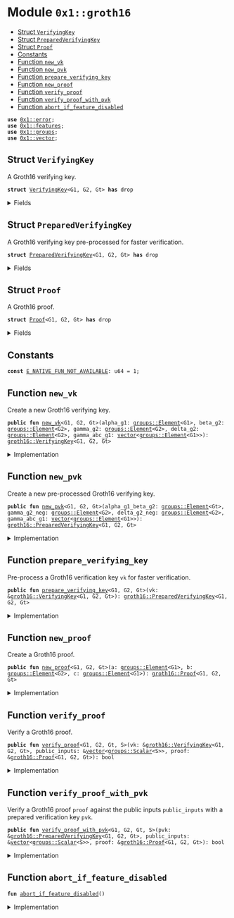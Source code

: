 
<a name="0x1_groth16"></a>

# Module `0x1::groth16`



-  [Struct `VerifyingKey`](#0x1_groth16_VerifyingKey)
-  [Struct `PreparedVerifyingKey`](#0x1_groth16_PreparedVerifyingKey)
-  [Struct `Proof`](#0x1_groth16_Proof)
-  [Constants](#@Constants_0)
-  [Function `new_vk`](#0x1_groth16_new_vk)
-  [Function `new_pvk`](#0x1_groth16_new_pvk)
-  [Function `prepare_verifying_key`](#0x1_groth16_prepare_verifying_key)
-  [Function `new_proof`](#0x1_groth16_new_proof)
-  [Function `verify_proof`](#0x1_groth16_verify_proof)
-  [Function `verify_proof_with_pvk`](#0x1_groth16_verify_proof_with_pvk)
-  [Function `abort_if_feature_disabled`](#0x1_groth16_abort_if_feature_disabled)


<pre><code><b>use</b> <a href="../../move-stdlib/doc/error.md#0x1_error">0x1::error</a>;
<b>use</b> <a href="../../move-stdlib/doc/features.md#0x1_features">0x1::features</a>;
<b>use</b> <a href="groups.md#0x1_groups">0x1::groups</a>;
<b>use</b> <a href="../../move-stdlib/doc/vector.md#0x1_vector">0x1::vector</a>;
</code></pre>



<a name="0x1_groth16_VerifyingKey"></a>

## Struct `VerifyingKey`

A Groth16 verifying key.


<pre><code><b>struct</b> <a href="groth16.md#0x1_groth16_VerifyingKey">VerifyingKey</a>&lt;G1, G2, Gt&gt; <b>has</b> drop
</code></pre>



<details>
<summary>Fields</summary>


<dl>
<dt>
<code>alpha_g1: <a href="groups.md#0x1_groups_Element">groups::Element</a>&lt;G1&gt;</code>
</dt>
<dd>

</dd>
<dt>
<code>beta_g2: <a href="groups.md#0x1_groups_Element">groups::Element</a>&lt;G2&gt;</code>
</dt>
<dd>

</dd>
<dt>
<code>gamma_g2: <a href="groups.md#0x1_groups_Element">groups::Element</a>&lt;G2&gt;</code>
</dt>
<dd>

</dd>
<dt>
<code>delta_g2: <a href="groups.md#0x1_groups_Element">groups::Element</a>&lt;G2&gt;</code>
</dt>
<dd>

</dd>
<dt>
<code>gamma_abc_g1: <a href="../../move-stdlib/doc/vector.md#0x1_vector">vector</a>&lt;<a href="groups.md#0x1_groups_Element">groups::Element</a>&lt;G1&gt;&gt;</code>
</dt>
<dd>

</dd>
</dl>


</details>

<a name="0x1_groth16_PreparedVerifyingKey"></a>

## Struct `PreparedVerifyingKey`

A Groth16 verifying key pre-processed for faster verification.


<pre><code><b>struct</b> <a href="groth16.md#0x1_groth16_PreparedVerifyingKey">PreparedVerifyingKey</a>&lt;G1, G2, Gt&gt; <b>has</b> drop
</code></pre>



<details>
<summary>Fields</summary>


<dl>
<dt>
<code>alpha_g1_beta_g2: <a href="groups.md#0x1_groups_Element">groups::Element</a>&lt;Gt&gt;</code>
</dt>
<dd>

</dd>
<dt>
<code>gamma_g2_neg: <a href="groups.md#0x1_groups_Element">groups::Element</a>&lt;G2&gt;</code>
</dt>
<dd>

</dd>
<dt>
<code>delta_g2_neg: <a href="groups.md#0x1_groups_Element">groups::Element</a>&lt;G2&gt;</code>
</dt>
<dd>

</dd>
<dt>
<code>gamma_abc_g1: <a href="../../move-stdlib/doc/vector.md#0x1_vector">vector</a>&lt;<a href="groups.md#0x1_groups_Element">groups::Element</a>&lt;G1&gt;&gt;</code>
</dt>
<dd>

</dd>
</dl>


</details>

<a name="0x1_groth16_Proof"></a>

## Struct `Proof`

A Groth16 proof.


<pre><code><b>struct</b> <a href="groth16.md#0x1_groth16_Proof">Proof</a>&lt;G1, G2, Gt&gt; <b>has</b> drop
</code></pre>



<details>
<summary>Fields</summary>


<dl>
<dt>
<code>a: <a href="groups.md#0x1_groups_Element">groups::Element</a>&lt;G1&gt;</code>
</dt>
<dd>

</dd>
<dt>
<code>b: <a href="groups.md#0x1_groups_Element">groups::Element</a>&lt;G2&gt;</code>
</dt>
<dd>

</dd>
<dt>
<code>c: <a href="groups.md#0x1_groups_Element">groups::Element</a>&lt;G1&gt;</code>
</dt>
<dd>

</dd>
</dl>


</details>

<a name="@Constants_0"></a>

## Constants


<a name="0x1_groth16_E_NATIVE_FUN_NOT_AVAILABLE"></a>



<pre><code><b>const</b> <a href="groth16.md#0x1_groth16_E_NATIVE_FUN_NOT_AVAILABLE">E_NATIVE_FUN_NOT_AVAILABLE</a>: u64 = 1;
</code></pre>



<a name="0x1_groth16_new_vk"></a>

## Function `new_vk`

Create a new Groth16 verifying key.


<pre><code><b>public</b> <b>fun</b> <a href="groth16.md#0x1_groth16_new_vk">new_vk</a>&lt;G1, G2, Gt&gt;(alpha_g1: <a href="groups.md#0x1_groups_Element">groups::Element</a>&lt;G1&gt;, beta_g2: <a href="groups.md#0x1_groups_Element">groups::Element</a>&lt;G2&gt;, gamma_g2: <a href="groups.md#0x1_groups_Element">groups::Element</a>&lt;G2&gt;, delta_g2: <a href="groups.md#0x1_groups_Element">groups::Element</a>&lt;G2&gt;, gamma_abc_g1: <a href="../../move-stdlib/doc/vector.md#0x1_vector">vector</a>&lt;<a href="groups.md#0x1_groups_Element">groups::Element</a>&lt;G1&gt;&gt;): <a href="groth16.md#0x1_groth16_VerifyingKey">groth16::VerifyingKey</a>&lt;G1, G2, Gt&gt;
</code></pre>



<details>
<summary>Implementation</summary>


<pre><code><b>public</b> <b>fun</b> <a href="groth16.md#0x1_groth16_new_vk">new_vk</a>&lt;G1,G2,Gt&gt;(alpha_g1: <a href="groups.md#0x1_groups_Element">groups::Element</a>&lt;G1&gt;, beta_g2: <a href="groups.md#0x1_groups_Element">groups::Element</a>&lt;G2&gt;, gamma_g2: <a href="groups.md#0x1_groups_Element">groups::Element</a>&lt;G2&gt;, delta_g2: <a href="groups.md#0x1_groups_Element">groups::Element</a>&lt;G2&gt;, gamma_abc_g1: <a href="../../move-stdlib/doc/vector.md#0x1_vector">vector</a>&lt;<a href="groups.md#0x1_groups_Element">groups::Element</a>&lt;G1&gt;&gt;): <a href="groth16.md#0x1_groth16_VerifyingKey">VerifyingKey</a>&lt;G1,G2,Gt&gt; {
    <a href="groth16.md#0x1_groth16_abort_if_feature_disabled">abort_if_feature_disabled</a>();
    <a href="groth16.md#0x1_groth16_VerifyingKey">VerifyingKey</a> {
        alpha_g1,
        beta_g2,
        gamma_g2,
        delta_g2,
        gamma_abc_g1,
    }
}
</code></pre>



</details>

<a name="0x1_groth16_new_pvk"></a>

## Function `new_pvk`

Create a new pre-processed Groth16 verifying key.


<pre><code><b>public</b> <b>fun</b> <a href="groth16.md#0x1_groth16_new_pvk">new_pvk</a>&lt;G1, G2, Gt&gt;(alpha_g1_beta_g2: <a href="groups.md#0x1_groups_Element">groups::Element</a>&lt;Gt&gt;, gamma_g2_neg: <a href="groups.md#0x1_groups_Element">groups::Element</a>&lt;G2&gt;, delta_g2_neg: <a href="groups.md#0x1_groups_Element">groups::Element</a>&lt;G2&gt;, gamma_abc_g1: <a href="../../move-stdlib/doc/vector.md#0x1_vector">vector</a>&lt;<a href="groups.md#0x1_groups_Element">groups::Element</a>&lt;G1&gt;&gt;): <a href="groth16.md#0x1_groth16_PreparedVerifyingKey">groth16::PreparedVerifyingKey</a>&lt;G1, G2, Gt&gt;
</code></pre>



<details>
<summary>Implementation</summary>


<pre><code><b>public</b> <b>fun</b> <a href="groth16.md#0x1_groth16_new_pvk">new_pvk</a>&lt;G1,G2,Gt&gt;(alpha_g1_beta_g2: <a href="groups.md#0x1_groups_Element">groups::Element</a>&lt;Gt&gt;, gamma_g2_neg: <a href="groups.md#0x1_groups_Element">groups::Element</a>&lt;G2&gt;, delta_g2_neg: <a href="groups.md#0x1_groups_Element">groups::Element</a>&lt;G2&gt;, gamma_abc_g1: <a href="../../move-stdlib/doc/vector.md#0x1_vector">vector</a>&lt;<a href="groups.md#0x1_groups_Element">groups::Element</a>&lt;G1&gt;&gt;): <a href="groth16.md#0x1_groth16_PreparedVerifyingKey">PreparedVerifyingKey</a>&lt;G1,G2,Gt&gt; {
    <a href="groth16.md#0x1_groth16_abort_if_feature_disabled">abort_if_feature_disabled</a>();
    <a href="groth16.md#0x1_groth16_PreparedVerifyingKey">PreparedVerifyingKey</a> {
        alpha_g1_beta_g2,
        gamma_g2_neg,
        delta_g2_neg,
        gamma_abc_g1,
    }
}
</code></pre>



</details>

<a name="0x1_groth16_prepare_verifying_key"></a>

## Function `prepare_verifying_key`

Pre-process a Groth16 verification key <code>vk</code> for faster verification.


<pre><code><b>public</b> <b>fun</b> <a href="groth16.md#0x1_groth16_prepare_verifying_key">prepare_verifying_key</a>&lt;G1, G2, Gt&gt;(vk: &<a href="groth16.md#0x1_groth16_VerifyingKey">groth16::VerifyingKey</a>&lt;G1, G2, Gt&gt;): <a href="groth16.md#0x1_groth16_PreparedVerifyingKey">groth16::PreparedVerifyingKey</a>&lt;G1, G2, Gt&gt;
</code></pre>



<details>
<summary>Implementation</summary>


<pre><code><b>public</b> <b>fun</b> <a href="groth16.md#0x1_groth16_prepare_verifying_key">prepare_verifying_key</a>&lt;G1,G2,Gt&gt;(vk: &<a href="groth16.md#0x1_groth16_VerifyingKey">VerifyingKey</a>&lt;G1,G2,Gt&gt;): <a href="groth16.md#0x1_groth16_PreparedVerifyingKey">PreparedVerifyingKey</a>&lt;G1,G2,Gt&gt; {
    <a href="groth16.md#0x1_groth16_abort_if_feature_disabled">abort_if_feature_disabled</a>();
    <a href="groth16.md#0x1_groth16_PreparedVerifyingKey">PreparedVerifyingKey</a> {
        alpha_g1_beta_g2: <a href="groups.md#0x1_groups_pairing">groups::pairing</a>&lt;G1,G2,Gt&gt;(&vk.alpha_g1, &vk.beta_g2),
        gamma_g2_neg: <a href="groups.md#0x1_groups_element_neg">groups::element_neg</a>(&vk.gamma_g2),
        delta_g2_neg: <a href="groups.md#0x1_groups_element_neg">groups::element_neg</a>(&vk.delta_g2),
        gamma_abc_g1: vk.gamma_abc_g1,
    }
}
</code></pre>



</details>

<a name="0x1_groth16_new_proof"></a>

## Function `new_proof`

Create a Groth16 proof.


<pre><code><b>public</b> <b>fun</b> <a href="groth16.md#0x1_groth16_new_proof">new_proof</a>&lt;G1, G2, Gt&gt;(a: <a href="groups.md#0x1_groups_Element">groups::Element</a>&lt;G1&gt;, b: <a href="groups.md#0x1_groups_Element">groups::Element</a>&lt;G2&gt;, c: <a href="groups.md#0x1_groups_Element">groups::Element</a>&lt;G1&gt;): <a href="groth16.md#0x1_groth16_Proof">groth16::Proof</a>&lt;G1, G2, Gt&gt;
</code></pre>



<details>
<summary>Implementation</summary>


<pre><code><b>public</b> <b>fun</b> <a href="groth16.md#0x1_groth16_new_proof">new_proof</a>&lt;G1,G2,Gt&gt;(a: <a href="groups.md#0x1_groups_Element">groups::Element</a>&lt;G1&gt;, b: <a href="groups.md#0x1_groups_Element">groups::Element</a>&lt;G2&gt;, c: <a href="groups.md#0x1_groups_Element">groups::Element</a>&lt;G1&gt;): <a href="groth16.md#0x1_groth16_Proof">Proof</a>&lt;G1,G2,Gt&gt; {
    <a href="groth16.md#0x1_groth16_abort_if_feature_disabled">abort_if_feature_disabled</a>();
    <a href="groth16.md#0x1_groth16_Proof">Proof</a> { a, b, c }
}
</code></pre>



</details>

<a name="0x1_groth16_verify_proof"></a>

## Function `verify_proof`

Verify a Groth16 proof.


<pre><code><b>public</b> <b>fun</b> <a href="groth16.md#0x1_groth16_verify_proof">verify_proof</a>&lt;G1, G2, Gt, S&gt;(vk: &<a href="groth16.md#0x1_groth16_VerifyingKey">groth16::VerifyingKey</a>&lt;G1, G2, Gt&gt;, public_inputs: &<a href="../../move-stdlib/doc/vector.md#0x1_vector">vector</a>&lt;<a href="groups.md#0x1_groups_Scalar">groups::Scalar</a>&lt;S&gt;&gt;, proof: &<a href="groth16.md#0x1_groth16_Proof">groth16::Proof</a>&lt;G1, G2, Gt&gt;): bool
</code></pre>



<details>
<summary>Implementation</summary>


<pre><code><b>public</b> <b>fun</b> <a href="groth16.md#0x1_groth16_verify_proof">verify_proof</a>&lt;G1,G2,Gt,S&gt;(vk: &<a href="groth16.md#0x1_groth16_VerifyingKey">VerifyingKey</a>&lt;G1,G2,Gt&gt;, public_inputs: &<a href="../../move-stdlib/doc/vector.md#0x1_vector">vector</a>&lt;<a href="groups.md#0x1_groups_Scalar">groups::Scalar</a>&lt;S&gt;&gt;, proof: &<a href="groth16.md#0x1_groth16_Proof">Proof</a>&lt;G1,G2,Gt&gt;): bool {
    <a href="groth16.md#0x1_groth16_abort_if_feature_disabled">abort_if_feature_disabled</a>();
    <b>let</b> left = <a href="groups.md#0x1_groups_pairing">groups::pairing</a>&lt;G1,G2,Gt&gt;(&proof.a, &proof.b);
    <b>let</b> right_1 = <a href="groups.md#0x1_groups_pairing">groups::pairing</a>&lt;G1,G2,Gt&gt;(&vk.alpha_g1, &vk.beta_g2);

    <b>let</b> n = std::vector::length(public_inputs);
    <b>let</b> i = 0;
    <b>let</b> acc = *std::vector::borrow(&vk.gamma_abc_g1, 0);
    <b>while</b> (i &lt; n) {
        <b>let</b> cur_scalar = std::vector::borrow(public_inputs, i);
        <b>let</b> cur_point = std::vector::borrow(&vk.gamma_abc_g1, i+1);
        acc = <a href="groups.md#0x1_groups_element_add">groups::element_add</a>(&acc, &<a href="groups.md#0x1_groups_element_scalar_mul">groups::element_scalar_mul</a>(cur_scalar, cur_point));
        i = i + 1;
    };

    <b>let</b> right_2 = <a href="groups.md#0x1_groups_pairing">groups::pairing</a>(&acc, &vk.gamma_g2);
    <b>let</b> right_3 = <a href="groups.md#0x1_groups_pairing">groups::pairing</a>(&proof.c, &vk.delta_g2);
    <b>let</b> right = <a href="groups.md#0x1_groups_element_add">groups::element_add</a>(&<a href="groups.md#0x1_groups_element_add">groups::element_add</a>(&right_1, &right_2), &right_3);
    <a href="groups.md#0x1_groups_element_eq">groups::element_eq</a>(&left, &right)
}
</code></pre>



</details>

<a name="0x1_groth16_verify_proof_with_pvk"></a>

## Function `verify_proof_with_pvk`

Verify a Groth16 proof <code>proof</code> against the public inputs <code>public_inputs</code> with a prepared verification key <code>pvk</code>.


<pre><code><b>public</b> <b>fun</b> <a href="groth16.md#0x1_groth16_verify_proof_with_pvk">verify_proof_with_pvk</a>&lt;G1, G2, Gt, S&gt;(pvk: &<a href="groth16.md#0x1_groth16_PreparedVerifyingKey">groth16::PreparedVerifyingKey</a>&lt;G1, G2, Gt&gt;, public_inputs: &<a href="../../move-stdlib/doc/vector.md#0x1_vector">vector</a>&lt;<a href="groups.md#0x1_groups_Scalar">groups::Scalar</a>&lt;S&gt;&gt;, proof: &<a href="groth16.md#0x1_groth16_Proof">groth16::Proof</a>&lt;G1, G2, Gt&gt;): bool
</code></pre>



<details>
<summary>Implementation</summary>


<pre><code><b>public</b> <b>fun</b> <a href="groth16.md#0x1_groth16_verify_proof_with_pvk">verify_proof_with_pvk</a>&lt;G1,G2,Gt,S&gt;(pvk: &<a href="groth16.md#0x1_groth16_PreparedVerifyingKey">PreparedVerifyingKey</a>&lt;G1,G2,Gt&gt;, public_inputs: &<a href="../../move-stdlib/doc/vector.md#0x1_vector">vector</a>&lt;<a href="groups.md#0x1_groups_Scalar">groups::Scalar</a>&lt;S&gt;&gt;, proof: &<a href="groth16.md#0x1_groth16_Proof">Proof</a>&lt;G1,G2,Gt&gt;): bool {
    <a href="groth16.md#0x1_groth16_abort_if_feature_disabled">abort_if_feature_disabled</a>();
    <b>let</b> scalars: <a href="../../move-stdlib/doc/vector.md#0x1_vector">vector</a>&lt;<a href="groups.md#0x1_groups_Scalar">groups::Scalar</a>&lt;S&gt;&gt; = <a href="../../move-stdlib/doc/vector.md#0x1_vector">vector</a>[<a href="groups.md#0x1_groups_scalar_from_u64">groups::scalar_from_u64</a>&lt;S&gt;(1)];
    std::vector::append(&<b>mut</b> scalars, *public_inputs);
    <b>let</b> g1_elements: <a href="../../move-stdlib/doc/vector.md#0x1_vector">vector</a>&lt;<a href="groups.md#0x1_groups_Element">groups::Element</a>&lt;G1&gt;&gt; = <a href="../../move-stdlib/doc/vector.md#0x1_vector">vector</a>[proof.a, <a href="groups.md#0x1_groups_element_multi_scalar_mul">groups::element_multi_scalar_mul</a>(&scalars, &pvk.gamma_abc_g1), proof.c];
    <b>let</b> g2_elements: <a href="../../move-stdlib/doc/vector.md#0x1_vector">vector</a>&lt;<a href="groups.md#0x1_groups_Element">groups::Element</a>&lt;G2&gt;&gt; = <a href="../../move-stdlib/doc/vector.md#0x1_vector">vector</a>[proof.b, pvk.gamma_g2_neg, pvk.delta_g2_neg];

    <a href="groups.md#0x1_groups_element_eq">groups::element_eq</a>(&pvk.alpha_g1_beta_g2, &<a href="groups.md#0x1_groups_pairing_product">groups::pairing_product</a>&lt;G1,G2,Gt&gt;(&g1_elements, &g2_elements))
}
</code></pre>



</details>

<a name="0x1_groth16_abort_if_feature_disabled"></a>

## Function `abort_if_feature_disabled`



<pre><code><b>fun</b> <a href="groth16.md#0x1_groth16_abort_if_feature_disabled">abort_if_feature_disabled</a>()
</code></pre>



<details>
<summary>Implementation</summary>


<pre><code><b>fun</b> <a href="groth16.md#0x1_groth16_abort_if_feature_disabled">abort_if_feature_disabled</a>() {
    <b>if</b> (!std::features::groth16_enabled()) {
        <b>abort</b>(std::error::invalid_state(<a href="groth16.md#0x1_groth16_E_NATIVE_FUN_NOT_AVAILABLE">E_NATIVE_FUN_NOT_AVAILABLE</a>))
    };
}
</code></pre>



</details>


[move-book]: https://move-language.github.io/move/introduction.html
